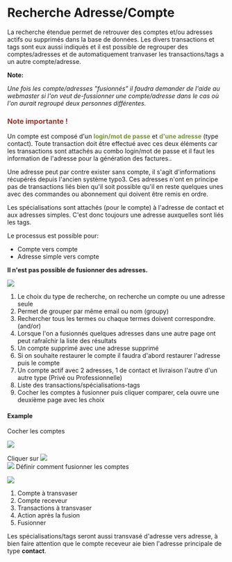Recherche Adresse/Compte
========================

La recherche étendue permet de retrouver des comptes et/ou adresses actifs ou supprimés dans la base de données. Les divers transactions et tags sont eux aussi indiqués et il est possible de regrouper des comptes/adresses et de automatiquement tranvaser les transactions/tags a un autre compte/adresse.

**Note:**

*Une fois les compte/adresses "fusionnés" il faudra demander de l'aide au webmaster si l'on veut de-fussionner une compte/adresse dans le cas où l'on aurait regroupé deux personnes différentes.*

### <span style="color: rgb(149, 55, 52);">Note importante ! </span>

Un compte est composé d'un **<span style="color: rgb(118, 146, 60);">login/mot de passe</span>** et <span style="color: rgb(118, 146, 60);">**d'une adresse** </span>(type contact). Toute transaction doit être effectué avec ces deux éléments car les transactions sont attachés au combo login/mot de passe et il faut les information de l'adresse pour la génération des factures..

Une adresse peut par contre exister sans compte, il s'agit d'informations récupérés depuis l'ancien système typo3. Ces adresses n'ont en principe pas de transactions liés bien qu'il soit possible qu'il en reste quelques unes avec des commandes ou abonnement qui doivent être remis en ordre.

Les spécialisations sont attachés (pour le compte) à l'adresse de contact et aux adresses simples. C'est donc toujours une adresse auxquelles sont liés les tags.

Le processus est possible pour:

- Compte vers compte
- Adresse simple vers compte

**Il n'est pas possible de fusionner des adresses.**

![](https://library.test/images/HpjPDVKNduOLorK7sWgiAeVCMkiAVEbZsY2yWjzS.png) 
1. Le choix du type de recherche, on recherche un compte ou une adresse seule
2. Permet de grouper par même email ou nom (groupy)
3. Rechercher tous les termes ou chaque termes doivent correspondre. (and/or)
4. Lorsque l'on a fusionnés quelques adresses dans une autre page ont peut rafraîchir la liste des résultats
5. Un compte supprimé avec une adresse supprimé
6. Si on souhaite restaurer le compte il faudra d'abord restaurer l'adresse puis le compte
7. Un compte actif avec 2 adresses, 1 de contact et livraison l'autre d'un autre type (Privé ou Professionnelle)
8. Liste des transactions/spécialisations-tags
9. Cocher les comptes à fusionner puis cliquer comparer, cela ouvre une deuxième page avec les choix

#### Example

Cocher les comptes

![](https://library.test/images/nD15RRDgyOn7NUi9nnXhX9TwpBcxJ20rWvT0b8dp.png)  
  
Cliquer sur ![](https://library.test/images/VnrQf6kaaWXDITDVcWAfAy8GpxqBtPniaTmTPGh5.png)  
![](https://library.test/images/glLSYpzKEZx5chGarRsJeYtwxReT80qACNBYsr2H.png)
Définir comment fusionner les comptes

![](https://library.test/images/6dv36fdQ7IoZPWcvAWrRcT7LwxiZE5XWw4KVIGix.png)
1. Compte à transvaser
2. Compte receveur
3. Transactions à transvaser
4. Action après la fusion
5. Fusionner

Les spécialisations/tags seront aussi transvasé d'adresse vers adresse, à bien faire attention que le compte receveur aie bien l'adresse principale de type **contact**.
